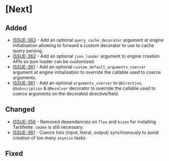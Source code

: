 # [Next]

## Added

- [ISSUE-363](https://github.com/dailymotion/tartiflette/issues/363) - Add an optional `query_cache_decorator` argument at engine initialisation allowing to forward a custom decorator to use to cache query parsing.
- [ISSUE-362](https://github.com/dailymotion/tartiflette/issues/362) - Add an optional `json_loader` argument to engine creation APIs so json loader can be customized.
- [ISSUE-361](https://github.com/dailymotion/tartiflette/issues/361) - Add an optional `custom_default_arguments_coercer` argument at engine initialisation to override the callable used to coerce arguments.
- [ISSUE-361](https://github.com/dailymotion/tartiflette/issues/361) - Add an optional `arguments_coercer` to `@Directive`, `@Subscription` & `@Resolver` decorator to override the callable used to coerce arguments on the decorated directive/field.

## Changed

- [ISSUE-356](https://github.com/dailymotion/tartiflette/issues/362) - Removed dependancies on `flex` and `bison` for installing Tartiflette. `cmake` is still necessary.
- [ISSUE-361](https://github.com/dailymotion/tartiflette/issues/361) - Coerce lists (input, literal, output) synchronously to avoid creation of too many `asyncio` tasks.

## Fixed
